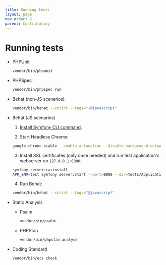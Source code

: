 ```yaml
---
title: Running tests
layout: page
nav_order: 2
parent: Contributing
---
```


# Running tests

- PHPUnit

  ```bash
  vendor/bin/phpunit
  ```

- PHPSpec

  ```bash
  vendor/bin/phpspec run
  ```

- Behat (non-JS scenarios)

  ```bash
  vendor/bin/behat --strict --tags="~@javascript"
  ```

- Behat (JS scenarios)
	
	1. [Install Symfony CLI command](https://symfony.com/download).
	
	2. Start Headless Chrome:

    ```bash
    google-chrome-stable --enable-automation --disable-background-networking --no-default-browser-check --no-first-run --disable-popup-blocking --disable-default-apps --allow-insecure-localhost --disable-translate --disable-extensions --no-sandbox --enable-features=Metal --headless --remote-debugging-port=9222 --window-size=2880,1800 --proxy-server='direct://' --proxy-bypass-list='*' http://127.0.0.1
    ```
	
	3. Install SSL certificates (only once needed) and run test application's webserver on `127.0.0.1:8080`:

    ```bash
    symfony server:ca:install
    APP_ENV=test symfony server:start --port=8080 --dir=tests/Application/public --daemon
    ```
	
	4. Run Behat:

    ```bash
    vendor/bin/behat --strict --tags="@javascript"
    ```

- Static Analysis
	
	- Psalm
	
	  ```bash
	  vendor/bin/psalm
	  ```
	
	- PHPStan
	
	  ```bash
	  vendor/bin/phpstan analyse
	  ```

- Coding Standard

  ```bash
  vendor/bin/ecs check
  ```
